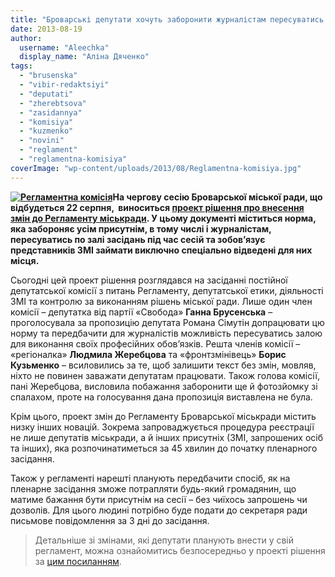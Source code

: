 ```yaml
---
title: "Броварські депутати хочуть заборонити журналістам пересуватись по залі під час сесій"
date: 2013-08-19
author: 
  username: "Aleechka"
  display_name: "Аліна Дяченко"
tags: 
  - "brusenska"
  - "vibir-redaktsiyi"
  - "deputati"
  - "zherebtsova"
  - "zasidannya"
  - "komisiya"
  - "kuzmenko"
  - "novini"
  - "reglament"
  - "reglamentna-komisiya"
coverImage: "wp-content/uploads/2013/08/Reglamentna-komisiya.jpg"
---
```


**[![Регламентна комісія](https://mpz.brovary.org/wp-content/uploads/2013/08/Reglamentna-komisiya.jpg)](https://mpz.brovary.org/wp-content/uploads/2013/08/Reglamentna-komisiya.jpg)На чергову сесію Броварської міської ради, що відбудеться 22 серпня,  виноситься [проект рішення про внесення змін до Регламенту міськради](http://docs.pravo-znaty.org.ua/p8479/22.08.2013). У цьому документі міститься норма, яка забороняє усім присутнім, в тому числі і журналістам, пересуватись по залі засідань під час сесій та зобов’язує представників ЗМІ займати виключно спеціально відведені для них місця.**

Сьогодні цей проект рішення розглядався на засіданні постійної депутатської комісії з питань Регламенту, депутатської етики, діяльності ЗМІ та контролю за виконанням рішень міської ради. Лише один член комісії – депутатка від партії «Свобода» **Ганна Брусенська** – проголосувала за пропозицію депутата Романа Сімутін допрацювати цю норму та передбачити для журналістів можливість пересуватись залою для виконання своїх професійних обов’язків. Решта членів комісії – «регіоналка» **Людмила Жеребцова** та «фронтзмінівець» **Борис Кузьменко** – всиловились за те, щоб залишити текст без змін, мовляв, ніхто не повинен заважати депутатам працювати. Також голова комісії, пані Жеребцова, висловила побажання заборонити ще й фотозйомку зі спалахом, проте на голосування дана пропозиція виставлена не була.

Крім цього, проект змін до Регламенту Броварської міськради містить низку інших новацій. Зокрема запроваджується процедура реєстрації не лише депутатів міськради, а й інших присутніх (ЗМІ, запрошених осіб та інших), яка розпочинатиметься за 45 хвилин до початку пленарного засідання.

Також у регламенті нарешті планують передбачити спосіб, як на пленарне засідання зможе потрапляти будь-який громадянин, що матиме бажання бути присутнім на сесії – без чиїхось запрошень чи дозволів. Для цього людині потрібно буде подати до секретаря ради письмове повідомлення за 3 дні до засідання.

> Детальніше зі змінами, які депутати планують внести у свій регламент, можна ознайомитись безпосередньо у проекті рішення за [цим посиланням](http://docs.pravo-znaty.org.ua/p8479/22.08.2013).
